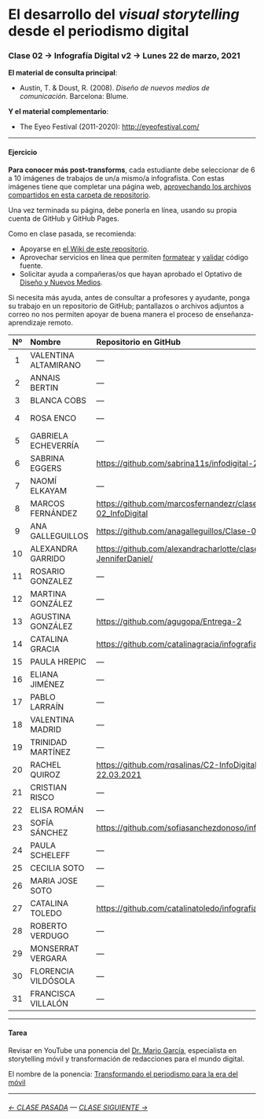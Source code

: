 # El desarrollo del *visual storytelling* desde el periodismo digital

### Clase 02 → Infografía Digital v2 → Lunes 22 de marzo, 2021

**El material de consulta principal**:
 
- Austin, T. & Doust, R. (2008). *Diseño de nuevos medios de comunicación*. Barcelona: Blume.

**Y el material complementario**:

- The Eyeo Festival (2011-2020): http://eyeofestival.com/

- - - - - - - 

#### Ejercicio

**Para conocer más post-transforms**, cada estudiante debe seleccionar de 6 a 10 imágenes de trabajos de un/a mismo/a infografista. Con estas imágenes tiene que completar una página web, [aprovechando los archivos compartidos en esta carpeta de repositorio](https://profesorfaco.github.io/dno075-2021-1/clase-02/). 

Una vez terminada su página, debe ponerla en línea, usando su propia cuenta de GitHub y GitHub Pages.

Como en clase pasada, se recomienda:

- Apoyarse en [el Wiki de este repositorio](https://github.com/profesorfaco/dno075-2021-1/wiki). 
- Aprovechar servicios en línea que permiten [formatear](https://webformatter.com/html) y [validar](https://validator.w3.org/) código fuente.
- Solicitar ayuda a compañeras/os que hayan aprobado el Optativo de [Diseño y Nuevos Medios](https://github.com/profesorfaco/dno037-2020/).

Si necesita más ayuda, antes de consultar a profesores y ayudante, ponga su trabajo en un repositorio de GitHub; pantallazos o archivos adjuntos a correo no nos permiten apoyar de buena manera el proceso de enseñanza-aprendizaje remoto.

| Nº | Nombre  | Repositorio en GitHub | GitHub Page |
|:---:|:--------|:-------------|:-------------|
| 1 | VALENTINA ALTAMIRANO |	— |	https://vale-altamirano.github.io/info-digital-clase2/ |
| 2 | ANNAIS BERTIN	| — |	https://annais-bj.github.io/ejercicio2-abj/ |
| 3 | BLANCA COBS |	— |	— |
| 4 | ROSA ENCO |	— |	https://rosa-enco.github.io/Infografiadigital-actividad-2/ |
| 5 | GABRIELA ECHEVERRÍA	|	— |	— |
| 6 | SABRINA EGGERS	 |	https://github.com/sabrina11s/infodigital-2 |	https://sabrina11s.github.io/infodigital-2/ |
| 7 | NAOMÍ ELKAYAM |	— |	https://nelkayam.github.io/ejercicio-2/ |
| 8 | MARCOS FERNÁNDEZ |	https://github.com/marcosfernandezr/clase-02_InfoDigital |	https://marcosfernandezr.github.io/clase-02_InfoDigital/ |
| 9 | ANA GALLEGUILLOS |	https://github.com/anagalleguillos/Clase-02 |	https://anagalleguillos.github.io/Clase-02/ |
| 10 | ALEXANDRA GARRIDO |	https://github.com/alexandracharlotte/clase2-JenniferDaniel/ |	https://alexandracharlotte.github.io/clase2-JenniferDaniel/ |
| 11 | ROSARIO GONZALEZ |	— |		https://rosariogonzalez.github.io/Lunes22Marzo/ |
| 12 | MARTINA GONZÁLEZ |	— |	https://m4rtina-gonzalez.github.io/infodigital-2/ |
| 13 | AGUSTINA GONZÁLEZ	 |	https://github.com/agugopa/Entrega-2 |	https://agugopa.github.io/Entrega-2/ |
| 14 | CATALINA GRACIA |	https://github.com/catalinagracia/infografiadigital2 |	https://catalinagracia.github.io/infografiadigital2/ |
| 15 | PAULA HREPIC |	— |	— |	
| 16 | ELIANA JIMÉNEZ |	— |	— |
| 17 | PABLO LARRAÍN |	— |	— |
| 18 | VALENTINA MADRID |	— |	https://valevmu.github.io/clase2/ |
| 19 | TRINIDAD MARTÍNEZ | — |	https://trinidadmartinez.github.io/ejercicio2/ |  
| 20 | RACHEL QUIROZ |	https://github.com/rqsalinas/C2-InfoDigital-22.03.2021 |	https://rqsalinas.github.io/C2-InfoDigital-22.03.2021/ |
| 21 | CRISTIAN RISCO | — |	— |  	
| 22 | ELISA ROMÁN |	— |	— |  
| 23 | SOFÍA SÁNCHEZ |	https://github.com/sofiasanchezdonoso/infodigital2 |	— |
| 24 | PAULA SCHELEFF	|	— |	https://paulascheleff.github.io/infodigital-2/ | 	
| 25 | CECILIA SOTO	|	— |	— |
| 26 | MARIA JOSE SOTO	| — |	https://cotesoto.github.io/Infografia-Digital-02/ |
| 27 | CATALINA TOLEDO |	https://github.com/catalinatoledo/infografia2 |	https://catalinatoledo.github.io/infografia2/ |
| 28 | ROBERTO VERDUGO |	— |	— |
| 29 | MONSERRAT VERGARA |	— |	https://monchivergara.github.io/clase-2/ |
| 30 | FLORENCIA VILDÓSOLA |	— |	https://florenciavildosolae.github.io/infodigital2/ |
| 31 | FRANCISCA VILLALÓN |	— |	https://francisca-pankii.github.io/clase2-AmandaCox/ |

- - - - - - - 

#### Tarea

Revisar en YouTube una ponencia del [Dr. Mario García](http://garciamedia.com/), especialista en storytelling móvil y transformación de redacciones para el mundo digital.

El nombre de la ponencia: [Transformando el periodismo para la era del móvil](https://youtu.be/iEB3oILm-qQ?t=1301)

- - - - - - - 

###### [← CLASE PASADA](https://github.com/profesorfaco/dno075-2021/tree/main/clase-01) — [CLASE SIGUIENTE →](https://github.com/profesorfaco/dno075-2021/tree/main/clase-03) 
